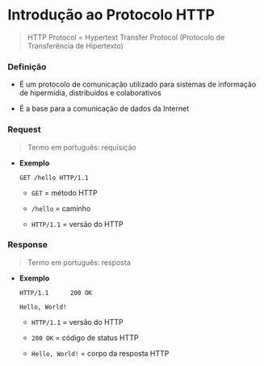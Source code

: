 # Introdução ao Protocolo HTTP

> HTTP Protocol = Hypertext Transfer Protocol (Protocolo de Transferência de Hipertexto)

### Definição

* É um protocolo de comunicação utilizado para sistemas de informação de hipermídia, distribuídos e colaborativos

* É a base para a comunicação de dados da Internet

### Request

> Termo em português: requisição

* **Exemplo**

  ```http
  GET /hello HTTP/1.1
  ```

  * `GET` = método HTTP

  * `/hello` = caminho

  * `HTTP/1.1` = versão do HTTP

### Response

> Termo em português: resposta

* **Exemplo**

  ```http
  HTTP/1.1      200 OK

  Hello, World!
  ```

  * `HTTP/1.1` = versão do HTTP

  * `200 OK` = código de status HTTP

  * `Hello, World!` = corpo da resposta HTTP